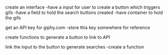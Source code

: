 create an interface 
	-have a input for user to create a button which triggers gifs
	-have a field to hold the search buttons created
	-have container to hold the gifs

get an API key for giphy.com
	-store this key somewhere for reference


create functions to generate a button to link to API

link the input to the button to generate searches
	-create a function 